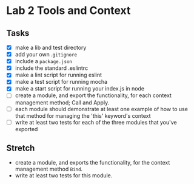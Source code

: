 # Lab 2 Tools and Context

## Tasks
- [x] make a lib and test directory
- [x] add your own .`gitignore`
- [x] include a `package.json`
- [x] include the standard .eslintrc
- [x] make a lint script for running eslint
- [x] make a test script for running mocha
- [x] make a start script for running your index.js in node
- [ ] create a module, and export the functionality, for each context management method; Call and Apply.
- [ ] each module should demonstrate at least one example of how to use that method for managing the 'this' keyword's context
- [ ] write at least two tests for each of the three modules that you've exported

## Stretch
* create a module, and exports the functionality, for the context management method `Bind`.
* write at least two tests for this module.
